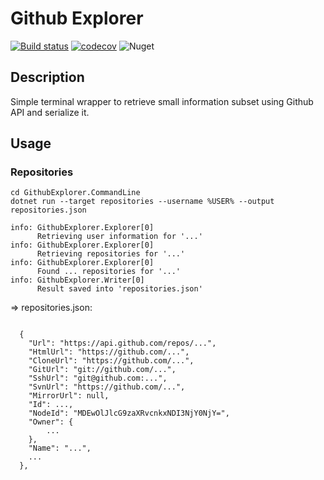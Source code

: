 # Github Explorer

[![Build status](https://ci.appveyor.com/api/projects/status/kpkcc3urwdbv0819?svg=true)](https://ci.appveyor.com/project/KonH/githubexplorer)
[![codecov](https://codecov.io/gh/KonH/GithubExplorer/branch/master/graph/badge.svg)](https://codecov.io/gh/KonH/GithubExplorer)
![Nuget](https://img.shields.io/nuget/v/GithubExplorer.CommandLine)

## Description

Simple terminal wrapper to retrieve small information subset using Github API and serialize it.

## Usage

### Repositories

```
cd GithubExplorer.CommandLine
dotnet run --target repositories --username %USER% --output repositories.json
```
```
info: GithubExplorer.Explorer[0]
      Retrieving user information for '...'
info: GithubExplorer.Explorer[0]
      Retrieving repositories for '...'
info: GithubExplorer.Explorer[0]
      Found ... repositories for '...'
info: GithubExplorer.Writer[0]
      Result saved into 'repositories.json'
```

=> repositories.json:
```

  {
    "Url": "https://api.github.com/repos/...",
    "HtmlUrl": "https://github.com/...",
    "CloneUrl": "https://github.com/...",
    "GitUrl": "git://github.com/...",
    "SshUrl": "git@github.com:...",
    "SvnUrl": "https://github.com/...",
    "MirrorUrl": null,
    "Id": ...,
    "NodeId": "MDEwOlJlcG9zaXRvcnkxNDI3NjY0NjY=",
    "Owner": {
        ...
    },
    "Name": "...",
    ...
  },
```